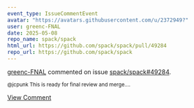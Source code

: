 ```yaml
---
event_type: IssueCommentEvent
avatar: "https://avatars.githubusercontent.com/u/2372949?"
user: greenc-FNAL
date: 2025-05-08
repo_name: spack/spack
html_url: https://github.com/spack/spack/pull/49284
repo_url: https://github.com/spack/spack
---
```


<a href='https://github.com/greenc-FNAL' target='_blank'>greenc-FNAL</a> commented on issue <a href='https://github.com/spack/spack/pull/49284' target='_blank'>spack/spack#49284</a>.

<small>@jcpunk This is ready for final review and merge....</small>

<a href='https://github.com/spack/spack/pull/49284' target='_blank'>View Comment</a>